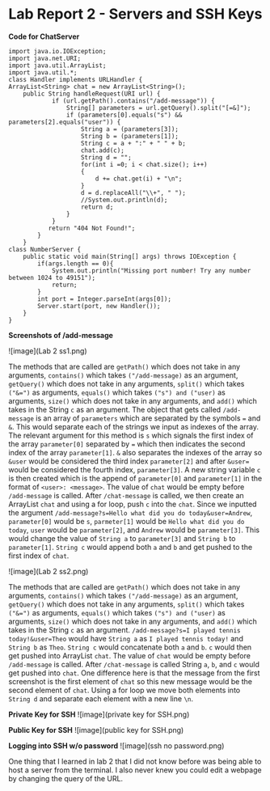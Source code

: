 # Lab Report 2 - Servers and SSH Keys 

**Code for ChatServer** 

```
import java.io.IOException;
import java.net.URI;
import java.util.ArrayList;
import java.util.*;  
class Handler implements URLHandler {
ArrayList<String> chat = new ArrayList<String>();
    public String handleRequest(URI url) {   
            if (url.getPath().contains("/add-message")) {
                String[] parameters = url.getQuery().split("[=&]");
                if (parameters[0].equals("s") && parameters[2].equals("user")) {
                    String a = (parameters[3]);
                    String b = (parameters[1]); 
                    String c = a + ":" + " " + b; 
                    chat.add(c); 
                    String d = "";
                    for(int i =0; i < chat.size(); i++)
                    {
                        d += chat.get(i) + "\n";   
                    }
                    d = d.replaceAll("\\+", " "); 
                    //System.out.println(d);
                    return d;
                }
            }
           return "404 Not Found!"; 
        }
    }
class NumberServer {
    public static void main(String[] args) throws IOException {
        if(args.length == 0){
            System.out.println("Missing port number! Try any number between 1024 to 49151");
            return;
        }
        int port = Integer.parseInt(args[0]);
        Server.start(port, new Handler());
    }
}
```
**Screenshots of /add-message**

![image](Lab 2 ss1.png)

The methods that are called are `getPath()` which does not take in any arguments, `contains()` which takes `("/add-message)` as an argument, `getQuery()` which does not take in any arguments, `split()` which takes `("&=")` as arguments, `equals()` which takes `("s") and ("user)` as arguments, `size()` which does not take in any arguments, and `add()` which takes in the String `c` as an argument. The object that gets called `/add-message` is an array of `parameters` which are separated by the symbols `=` and `&`. This would separate each of the strings we input as indexes of the array. The relevant argument for this method is `s` which signals the first index of the array `parameter[0]` separated by `=` which then indicates the second index of the array `parameter[1]`. `&` also separates the indexes of the array so `&user` would be considered the third index `parameter[2]` and after `&user=` would be considered the fourth index, `parameter[3]`. A new string variable `c` is then created which is the append of `parameter[0]` and `parameter[1]` in the format of `<user>: <message>`. The value of `chat` would be empty before `/add-message` is called. After `/chat-message` is called, we then create an ArrayList `chat` and using a for loop, push `c` into the `chat`. Since we inputted the argument `/add-message?s=Hello what did you do today&user=Andrew`, `parameter[0]` would be `s`, `parmeter[1]` would be `Hello what did you do today`, `user` would be `parameter[2]`, and `Andrew` would be `parameter[3]`. This would change the value of `String a` to `parameter[3]` and `String b` to `parameter[1]`. `String c` would append both `a` and `b` and get pushed to the first index of `chat`. 

![image](Lab 2 ss2.png)

The methods that are called are `getPath()` which does not take in any arguments, `contains()` which takes `("/add-message)` as an argument, `getQuery()` which does not take in any arguments, `split()` which takes `("&=")` as arguments, `equals()` which takes `("s") and ("user)` as arguments, `size()` which does not take in any arguments, and `add()` which takes in the String `c` as an argument. `/add-message?s=I played tennis today!&user=Theo` would have `String a` as `I played tennis today!` and `String b` as `Theo`. `String c` would concatenate both `a` and `b`. `c` would then get pushed into ArrayList `chat`. The value of `chat` would be empty before `/add-message` is called. After `/chat-message` is called String `a`, `b`, and `c` would get pushed into `chat`. One difference here is that the message from the first screenshot is the first element of `chat` so this new message would be the second element of `chat`. Using a for loop we  move both elements into `String d` and separate each element with a new line `\n`. 

**Private Key for SSH**
![image](private key for SSH.png)

**Public Key for SSH**
![image](public key for SSH.png) 

**Logging into SSH w/o password**
![image](ssh no password.png)

One thing that I learned in lab 2 that I did not know before was being able to host a server from the terminal. I also never knew you could edit a webpage by changing the query of the URL. 



